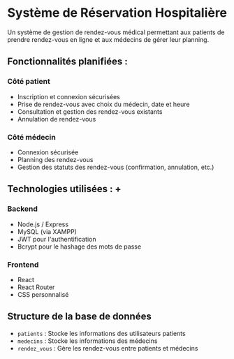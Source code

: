 # Système de Réservation Hospitalière

Un système de gestion de rendez-vous médical permettant aux patients de prendre rendez-vous en ligne et aux médecins de gérer leur planning.


## Fonctionnalités planifiées :

### Côté patient
- Inscription et connexion sécurisées
- Prise de rendez-vous avec choix du médecin, date et heure
- Consultation et gestion des rendez-vous existants
- Annulation de rendez-vous

### Côté médecin
- Connexion sécurisée
- Planning des rendez-vous
- Gestion des statuts des rendez-vous (confirmation, annulation, etc.)


## Technologies utilisées : +

### Backend
- Node.js / Express
- MySQL (via XAMPP)
- JWT pour l'authentification
- Bcrypt pour le hashage des mots de passe

### Frontend
- React
- React Router
- CSS personnalisé


##  Structure de la base de données

- `patients` : Stocke les informations des utilisateurs patients
- `medecins` : Stocke les informations des médecins
- `rendez_vous` : Gère les rendez-vous entre patients et médecins